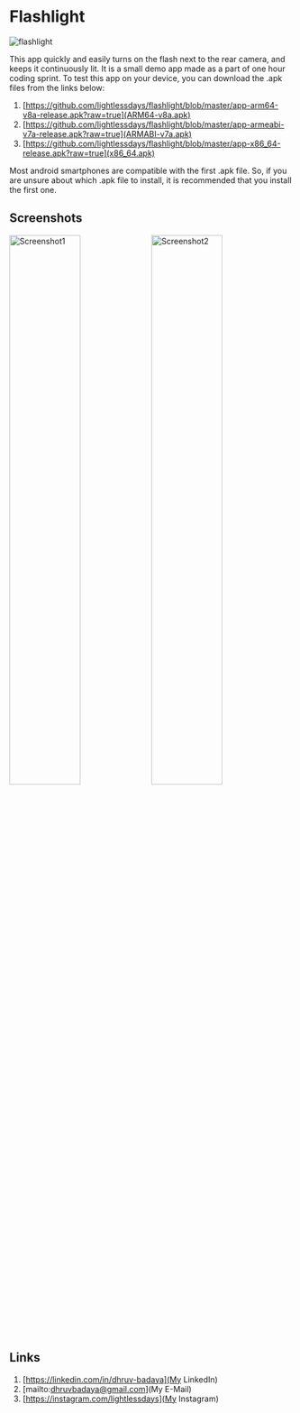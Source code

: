 # Flashlight
![flashlight](https://user-images.githubusercontent.com/97734029/213902849-4d71cc0f-9823-4225-8b80-816a752ec605.png)

This app quickly and easily turns on the flash next to the rear camera, and keeps it continuously lit. It is a small demo app made as a part of one hour coding sprint. To test this app on your device, you can download the .apk files from the links below:

1. [https://github.com/lightlessdays/flashlight/blob/master/app-arm64-v8a-release.apk?raw=true](ARM64-v8a.apk)
2. [https://github.com/lightlessdays/flashlight/blob/master/app-armeabi-v7a-release.apk?raw=true](ARMABI-v7a.apk)
3. [https://github.com/lightlessdays/flashlight/blob/master/app-x86_64-release.apk?raw=true](x86_64.apk)

Most android smartphones are compatible with the first .apk file. So, if you are unsure about which .apk file to install, it is recommended that you install the first one.

## Screenshots

<img src="https://user-images.githubusercontent.com/97734029/213903018-19f44be5-c3aa-447b-8728-53187abb4412.jpg" width=50% alt="Screenshot1"><img src="https://user-images.githubusercontent.com/97734029/213903020-56599b0c-7829-444a-8358-4deda6343583.jpg" width=50% alt="Screenshot2">

## Links

1. [https://linkedin.com/in/dhruv-badaya](My LinkedIn)
2. [mailto:dhruvbadaya@gmail.com](My E-Mail)
3. [https://instagram.com/lightlessdays](My Instagram)
